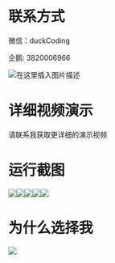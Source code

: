 # 联系方式

微信：duckCoding

企鹅: 3820006966

![在这里插入图片描述](http://upload.cxycsx.vip/91ab4bcb4f2c4c6db86365bb6d6e9c62.jpeg)

# 详细视频演示

请联系我获取更详细的演示视频

# 运行截图

![](http://www.bysj52.com/uploadfile/ueditor/image/202306/%E6%AF%95%E8%AE%BEweixin233%E5%BE%AE%E4%BF%A1%E5%B0%8F%E7%A8%8B%E5%BA%8F%E7%A0%94%E5%AD%A6%E8%87%AA%E4%B9%A0%E5%AE%A4%E9%80%89%E5%BA%A7%E4%B8%8E%E9%97%A8%E7%A6%81%E7%B3%BB%E7%BB%9F%E7%9A%84%E5%AE%9E%E7%8E%B0%E4%B8%8E%E5%BC%80%E5%8F%91springboot%E6%AF%95%E4%B8%9A%E8%AE%BE%E8%AE%A1/4.png)![](http://www.bysj52.com/uploadfile/ueditor/image/202306/%E6%AF%95%E8%AE%BEweixin233%E5%BE%AE%E4%BF%A1%E5%B0%8F%E7%A8%8B%E5%BA%8F%E7%A0%94%E5%AD%A6%E8%87%AA%E4%B9%A0%E5%AE%A4%E9%80%89%E5%BA%A7%E4%B8%8E%E9%97%A8%E7%A6%81%E7%B3%BB%E7%BB%9F%E7%9A%84%E5%AE%9E%E7%8E%B0%E4%B8%8E%E5%BC%80%E5%8F%91springboot%E6%AF%95%E4%B8%9A%E8%AE%BE%E8%AE%A1/3.png)![](http://www.bysj52.com/uploadfile/ueditor/image/202306/%E6%AF%95%E8%AE%BEweixin233%E5%BE%AE%E4%BF%A1%E5%B0%8F%E7%A8%8B%E5%BA%8F%E7%A0%94%E5%AD%A6%E8%87%AA%E4%B9%A0%E5%AE%A4%E9%80%89%E5%BA%A7%E4%B8%8E%E9%97%A8%E7%A6%81%E7%B3%BB%E7%BB%9F%E7%9A%84%E5%AE%9E%E7%8E%B0%E4%B8%8E%E5%BC%80%E5%8F%91springboot%E6%AF%95%E4%B8%9A%E8%AE%BE%E8%AE%A1/2.png)![](http://www.bysj52.com/uploadfile/ueditor/image/202306/%E6%AF%95%E8%AE%BEweixin233%E5%BE%AE%E4%BF%A1%E5%B0%8F%E7%A8%8B%E5%BA%8F%E7%A0%94%E5%AD%A6%E8%87%AA%E4%B9%A0%E5%AE%A4%E9%80%89%E5%BA%A7%E4%B8%8E%E9%97%A8%E7%A6%81%E7%B3%BB%E7%BB%9F%E7%9A%84%E5%AE%9E%E7%8E%B0%E4%B8%8E%E5%BC%80%E5%8F%91springboot%E6%AF%95%E4%B8%9A%E8%AE%BE%E8%AE%A1/5.png)![](http://www.bysj52.com/uploadfile/ueditor/image/202306/%E6%AF%95%E8%AE%BEweixin233%E5%BE%AE%E4%BF%A1%E5%B0%8F%E7%A8%8B%E5%BA%8F%E7%A0%94%E5%AD%A6%E8%87%AA%E4%B9%A0%E5%AE%A4%E9%80%89%E5%BA%A7%E4%B8%8E%E9%97%A8%E7%A6%81%E7%B3%BB%E7%BB%9F%E7%9A%84%E5%AE%9E%E7%8E%B0%E4%B8%8E%E5%BC%80%E5%8F%91springboot%E6%AF%95%E4%B8%9A%E8%AE%BE%E8%AE%A1/1.png)

# 为什么选择我

![](http://upload.cxycsx.vip/%E7%A8%8B%E5%BA%8F%E8%AE%BE%E8%AE%A1.png)

